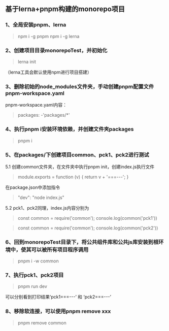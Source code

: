 ## 基于lerna+pnpm构建的monorepo项目
### 1、全局安装pnpm、lerna
>npm i -g pnpm
>npm i -g lerna

### 2、创建项目目录monorepoTest，并初始化
>lerna init

（lerna工具会默认使用npm进行项目搭建）
### 3、删除初始的node_modules文件夹，手动创建pnpm配置文件pnpm-workspace.yaml
pnpm-workspace.yaml内容：
>packages:
  -'packages/*'

### 4、执行pnpm i安装环境依赖，并创建文件夹packages
>pnpm i
### 5、在packages/下创建项目common、pck1、pck2进行测试
5.1 创建common文件夹，在文件夹中执行pnpm init，创建index.js执行文件
>module.exports = function (v) {
  return v + '===---';
}

在package.json中添加指令
>"dev": "node index.js"

5.2 pck1、pck2同理，index.js内容分别为
>const common = require('common');
>console.log(common('pck1'))

>const common = require('common');
>console.log(common('pck2'))
 
### 6、回到monorepoTest目录下，将公共组件库和公共js库安装到根环境中，使其可以被所有项目程序调用
 >pnpm i -w common

### 7、执行pck1、pck2项目
>pnpm run dev

可以分别看到打印结果‘pck1===---’ 和 ‘pck2===---’

### 8、移除软连接，可以使用pnpm remove xxx
>pnpm remove common
